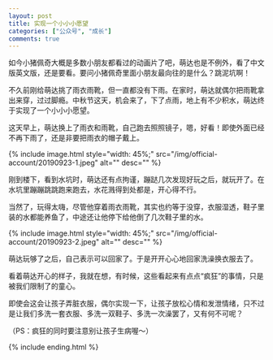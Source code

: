```yaml
---
layout: post
title: 实现一个小小小愿望
categories: ["公众号", "成长"]
comments: true
---
```


如今小猪佩奇大概是多数小朋友都看过的动画片了吧，萌达也是不例外，看了中文版英文版，还是要看。要问小猪佩奇里面小朋友最向往的是什么？跳泥坑啊！

<!--more-->

不久前刚给萌达挑了雨衣雨靴，但一直都没有下雨。在家时，萌达就偶尔把雨靴拿出来穿，过过脚瘾。中秋节这天，机会来了，下了点雨，地上有不少积水，萌达终于实现了一个小小小愿望。

这天早上，萌达换上了雨衣和雨靴，自己跑去照照镜子，嗯，好看！即使外面已经不再下雨了，还是非要把雨衣的帽子戴上。

{% include image.html style="width: 45%;" src="/img/official-account/20190923-1.jpeg" alt="" desc="" %}

刚到楼下，看到水坑时，萌达还有点拘谨，蹦跶几次发现好玩之后，就玩开了。在水坑里蹦蹦跳跳跑来跑去，水花溅得到处都是，开心得不行。

当然了，玩得太嗨，尽管他穿着雨衣雨靴，其实也约等于没穿，衣服湿透，鞋子里装的水都能养鱼了，中途还让他停下给他倒了几次鞋子里的水。

{% include image.html style="width: 45%;" src="/img/official-account/20190923-2.jpeg" alt="" desc="" %}

萌达玩够了之后，自己表示可以回家了。于是开开心心地回家洗澡换衣服去了。

看着萌达开心的样子，我就在想，有时候，这些看起来有点点“疯狂”的事情，只是被我们限制了的童心。

即使会这会让孩子弄脏衣服，偶尔实现一下，让孩子放松心情和发泄情绪，只不过是让我们多洗一套衣服、多洗一双鞋子、多洗一次澡罢了，又有何不可呢？

（PS：疯狂的同时要注意别让孩子生病喔～）

{% include ending.html %}
